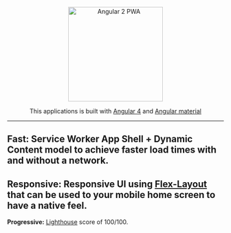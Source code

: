 <p align="center">
  <a href="https://angular2-pwa-8efb6.firebaseapp.com">
    <img alt="Angular 2 PWA" title="Angular 2 PWA" src="https://udemy-images.udemy.com/course/750x422/769390_7c69_3.jpg" width="220">
  </a>
</p>
<p align="center">
  This applications is built with 
  <a href="https://cli.angular.io">Angular 4</a> and 
  <a href="https://material.angular.io" >Angular material </a>
</p>

---
**Fast:** Service Worker App Shell + Dynamic Content model to achieve faster load times with and without a network.
--
**Responsive:** Responsive UI using  <a href="https://github.com/angular/flex-layout">Flex-Layout</a> that can be used to your mobile home screen to have a native feel.
--
**Progressive:** [Lighthouse](https://github.com/GoogleChrome/lighthouse) score of 100/100.

